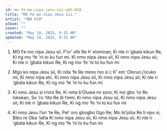 ```yaml
---
id: mo-fe-mo-nipa-jesu-sii-ybh-618
title: "MO Fe mo nipa Jesu sii,"
artist: "YBH 618"
album: ""
cover: ""
created: "May 18, 2025, 9:32 AM"
updated: "May 18, 2025, 9:32 AM"
---
```


1. MO Fe mo nipa Jesu sii,
F’or’ ofe Re h’ elomiran;
Ki nle ri ‘gbala kikun Re,
Ki ng mo ‘fe ‘ni to ku fun mi.
Ki nmo nipa Jesu sii,
Ki nmo nipa Jesu sii;
Ki nle ri ‘gbala kikun Re,
Ki ng mo ‘fe ‘ni to ku fun mi

2. Mgo ko nipa Jesu sii,
Ki nda ‘fe Re mimo mo si i;
K’ em’ Olorun j’oruko mi,
Ki nmo nipa etc.
Ki nmo nipa Jesu sii,
Ki nmo nipa Jesu sii;
Ki nle ri ‘gbala kikun Re,
Ki ng mo ‘fe ‘ni to ku fun mi

3. Ki nmo Jesu si n’oro Re,
Ki nma b’Oluwa mi soro;
Ki nsi gbo ‘ro Re lokokan,
So ‘ro ‘tito Re di t’emi.
Ki nmo nipa Jesu sii,
Ki nmo nipa Jesu sii;
Ki nle ri ‘gbala kikun Re,
Ki ng mo ‘fe ‘ni to ku fun mi

4. Ki nmo Jesu l’ori ‘te Re,
Pel’ oro gbogbo Ogo Re;
Mo bi’joba Re ti npo si,
Bibo re Oba ‘lafia
Ki nmo nipa Jesu sii,
Ki nmo nipa Jesu sii;
Ki nle ri ‘gbala kikun Re,
Ki ng mo ‘fe ‘ni to ku fun mi